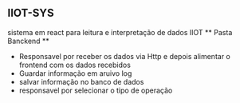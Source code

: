 ## IIOT-SYS
sistema em react para leitura e interpretação de dados IIOT
 ** Pasta Banckend **
  - Responsavel por receber os dados via Http e depois alimentar o frontend com os dados recebidos
  - Guardar informação em aruivo log
  - salvar informação no banco de dados
  - responsavel por selecionar o tipo de operação
